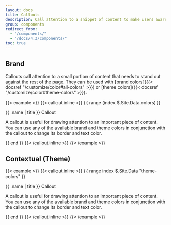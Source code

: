 ```yaml
---
layout: docs
title: Callouts
description: Call attention to a snippet of content to make users aware of something important.<br><span class="badge badge-az-custom mt-3">Custom Arizona Bootstrap Component</span>
group: components
redirect_from:
  - "/components/"
  - "/docs/4.3/components/"
toc: true
---
```


## Brand

Callouts call attention to a small portion of content that needs to stand out against the rest of the page. They can be used with [brand colors]({{< docsref "/customize/color#all-colors" >}}) or [theme colors]({{< docsref "/customize/color#theme-colors" >}}).

{{< example >}}
{{< callout.inline >}}
{{ range (index $.Site.Data.colors) }}
<div class="callout callout-{{ .name }}{{ if eq .name "white" }} text-bg-dark{{ end }}">
  <p class="h4">{{ .name | title }} Callout</p>
  <p>A callout is useful for drawing attention to an important piece of content. You can use any of the available brand and theme colors in conjunction with the callout to change its border and text color.</p>
</div>
{{ end }}
{{< /callout.inline >}}
{{< /example >}}


## Contextual (Theme)

{{< example >}}
{{< callout.inline >}}
{{ range index $.Site.Data "theme-colors" }}
<div class="callout callout-{{ .name }}{{ if eq .name "white" }} text-bg-dark{{ end }}">
  <p class="h4">{{ .name | title }} Callout</p>
  <p>A callout is useful for drawing attention to an important piece of content. You can use any of the available brand and theme colors in conjunction with the callout to change its border and text color.</p>
</div>
{{ end }}
{{< /callout.inline >}}
{{< /example >}}
